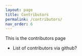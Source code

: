 ```yaml
---
layout: page
title: Contributors
permalink: /contributors/
nav_order: 6
---
```


This is the contributors page

- List of contributors via github?